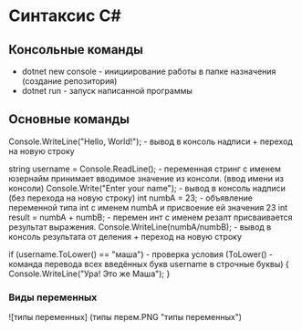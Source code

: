 # Синтаксис С#

## Консольные команды
* dotnet new console - инициирование работы в папке назначения (создание репозитория)
* dotnet run - запуск написанной программы

## Основные команды

Console.WriteLine("Hello, World!"); - вывод в консоль надписи + переход на новую строку

string username = Console.ReadLine(); - переменная стринг с именем юзернайм принимает вводимое значение из консоли. (ввод имени из консоли)
Console.Write("Enter your name"); - вывод в консоль надписи (без перехода на новую строку)
int numbA = 23; - объявление переменной типа int c именем numbA и присвоение ей значения 23
int result = numbA + numbB; - перемен инт с именем резалт присваивается результат выражения.
Console.WriteLine(numbA/numbB); - вывод в консоль результата от деления + переход на новую строку

if (username.ToLower() == "маша") - проверка условия (ТоLower() - команда перевода всех введённых букв username в строчные буквы)
{
    Console.WriteLine("Ура! Это же Маша");
}

### Виды переменных

![типы переменных] (типы перем.PNG "типы переменных")

